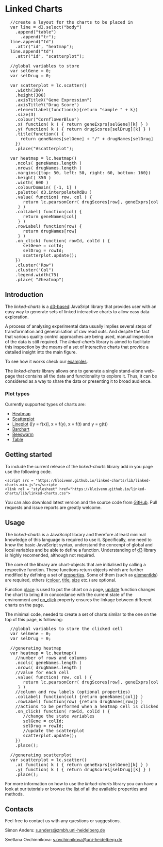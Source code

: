 Linked Charts
=============

<pre class="tiy" showCode="false"
  tiy-preload="../src/linked-charts.min.js;../src/data/inputdata_simple.js;../src/linked-charts.css"
  width="1100" height="400" 
  subscr="Here is a simple example of linked charts. Heatmap shows correlations between gene 
          expression and drug response for 52 samples from patients with acute myeloid leukaemia (AML).
          Scatterplot shows individual values of logarithmised read counts and drug scores for all the
          samples. Feel free to explore basic functionality of the charts by clicking on their elements.">
  //create a layout for the charts to be placed in
  var line = d3.select("body")
    .append("table")
      .append("tr");
  line.append("td")
    .attr("id", "heatmap");
  line.append("td")
    .attr("id", "scatterplot");

  //global variables to store 
  var selGene = 0;                                               
  var selDrug = 0;

  var scatterplot = lc.scatter()
    .width(300)
    .height(300)
    .axisTitleX("Gene Expression")
    .axisTitleY("Drug Score")
    .elementLabel(function(k){return "sample " + k})
    .size(3)
    .colour("CornflowerBlue")
    .x( function( k ) { return geneExprs[selGene][k] } )
    .y( function( k ) { return drugScores[selDrug][k] } )
    .title(function() { 
      return geneNames[selGene] + "/" + drugNames[selDrug]
    })
    .place("#scatterplot");

  var heatmap = lc.heatmap()
    .ncols( geneNames.length )
    .nrows( drugNames.length )
    .margins({top: 50, left: 50, right: 60, bottom: 160})
    .height( 350 )
    .width( 600 )
    .colourDomain( [-1, 1] )
    .palette( d3.interpolateRdBu )
    .value( function( row, col ) {  
       return lc.pearsonCorr( drugScores[row], geneExprs[col] ) 
     } )
    .colLabel( function(col) { 
       return geneNames[col] 
     } )
    .rowLabel( function(row) { 
       return drugNames[row] 
     } )
    .on_click( function( rowId, colId ) {
       selGene = colId;
       selDrug = rowId;
       scatterplot.update();
    })
    .cluster("Row")
    .cluster("Col")
    .legend.width(75)
    .place( "#heatmap")
</pre>

## Introduction

The _linked-charts_ is a [d3-based](https://d3js.org/) JavaSript library that 
provides user with an easy way to generate sets of linked interactive charts to allow
easy data exploration.

A process of analysing experimental data usually implies several steps of 
transformation and generalisation of raw read outs. And despite the fact 
that various quality control approaches are being used, manual inspection of the
data is still required. The _linked-charts_ library is aimed to facilitate this 
inspection by the means of a set of interactive charts that provide a detailed insight
into the main figure. 

To see how it works check our [examples](../examples/simpleExample.html).

The _linked-charts_ library allows one to generate a single stand-alone web-page
that contains all the data and functionality to explore it. Thus, it can be considered as
a way to share the data or presenting it to broad audience.

### Plot types

Currently supported types of charts are:

*   [Heatmap](../types/heatmap.html)
*   [Scatterplot](../types/scatter.html)
*   [Lineplot](../types/lines.html) ([y = f(x)], x = f(y), x = f(t) and y = g(t))
*   [Barchart](../types/barchart.html)
*   [Beeswarm](../types/beeswarm.html)
*   [Table](../types/table.html)

## Getting started

To include the current release of the _linked-charts_ library add in you page use the following code.
```
<script src = "https://kloivenn.github.io/linked-charts/lib/linked-charts.min.js"></script>
<link rel = "stylesheet" href="https://kloivenn.github.io/linked-charts/lib/linked-charts.css">
```
You can also download latest version and the source code from [GitHub](https://github.com/anders-biostat/linked-charts).
Pull requests and issue reports are greatly welcome.

## Usage

The _linked-charts_ is a JavaScript library and therefore at least minimal knowledge of this
language is required to use it. Specifically, one need to know the basic JavaScript syntax, 
understand the concenpt of global and local variables and be able to define a function.
Understanding of [d3](https://d3js.org/) library is highly recomended, although not required.

The core of the library are chart-objects that are initialised by calling a respective function.
These functions return objects which are further modified by defining a set of [properties](tutorials). 
Some of them (such as [elementIds](layer)) are required, others ([colour](), [title](), [size]() etc.) are optional.

Function [place](chart) is used to put the chart on a page, [update](chart) function changes the chart to 
bring it in concordance with the current state of the environment and [on_click](layer) property ensures the
linkage between different charts on the page.

The minimal code, needed to create a set of charts similar to the one on the top of this page, is following:
<pre class="tiy" loadOnStart="true" fitHeight="true" width="100%"
  tiy-preload="../src/linked-charts.min.js;../src/data/inputdata_simple.js;../src/linked-charts.css"
  subscr="Minimal code to generate two linked charts.">
  //global variables to store the clicked cell
  var selGene = 0;
  var selDrug = 0;

  //generating heatmap
  var heatmap = lc.heatmap()
    //number of rows and columns
    .ncols( geneNames.length )
    .nrows( drugNames.length )
    //value for each cell
    .value( function( row, col ) {  
       return lc.pearsonCorr( drugScores[row], geneExprs[col] ) 
     } )
    //column and row labels (optional properties)
    .colLabel( function(col) {return geneNames[col]} )
    .rowLabel( function(row) {return drugNames[row]} )
    //actions to be performed when a heatmap cell is clicked
    .on_click( function( rowId, colId ) {
       //change the state variables
       selGene = colId;
       selDrug = rowId;
       //update the scatterplot
       scatterplot.update();
    })
    .place();

  //generating scatterplot
  var scatterplot = lc.scatter()
    .x( function( k ) { return geneExprs[selGene][k] } )
    .y( function( k ) { return drugScores[selDrug][k] } )
    .place();
</pre>

For more information on how to use the _linked-charts_ library you can have
a look at our tutorials or browse the [list](api.html) of all the available properties
and methods.

## Contacts
Feel free to contact us with any questions or suggestions.

Simon Anders: [s.anders@zmbh.uni-heidelberg.de](mailto:s.anders@zmbh.uni-heidelberg.de)

Svetlana Ovchinnikova: [s.ovchinnikova@uni-heidelberg.de](mailto:s.anders@zmbh.uni-heidelberg.de)